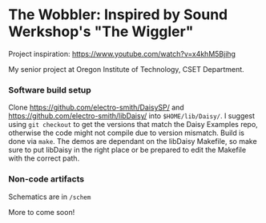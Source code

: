 # The Wobbler: Inspired by Sound Werkshop's "The Wiggler"

Project inspiration: https://www.youtube.com/watch?v=x4khM5Bjihg

My senior project at Oregon Institute of Technology, CSET Department.

### Software build setup
Clone https://github.com/electro-smith/DaisySP/ and https://github.com/electro-smith/libDaisy/ into `$HOME/lib/Daisy/`.
I suggest using `git checkout` to get the versions that match the Daisy Examples repo, otherwise the code might not compile due to version mismatch.
Build is done via `make`. The demos are dependant on the libDaisy Makefile, so make sure to put libDaisy in the right place or be prepared to edit the Makefile with the correct path.
 

### Non-code artifacts
Schematics are in `/schem`

More to come soon!
